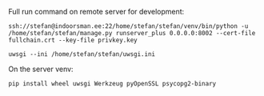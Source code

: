 Full run command on remote server for development:
```console
ssh://stefan@indoorsman.ee:22/home/stefan/stefan/venv/bin/python -u /home/stefan/stefan/manage.py runserver_plus 0.0.0.0:8002 --cert-file fullchain.crt --key-file privkey.key
```

```console
uwsgi --ini /home/stefan/stefan/uwsgi.ini
```

On the server venv:
```console
pip install wheel uwsgi Werkzeug pyOpenSSL psycopg2-binary
```